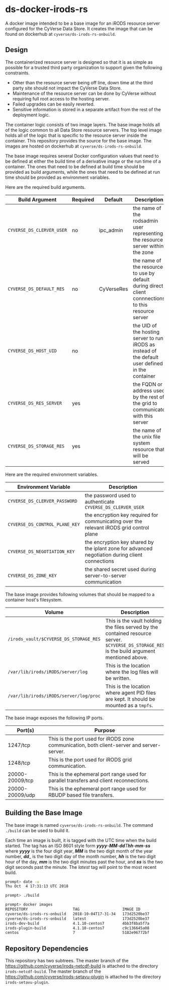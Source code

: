 # ds-docker-irods-rs

A docker image intended to be a base image for an iRODS resource server
configured for the CyVerse Data Store. It creates the image that can be found on
dockerhub at `cyverse/ds-irods-rs-onbuild`.

## Design

The containerized resource server is designed so that it is as simple as
possible for a trusted third party organization to support given the following
constraints.

* Other than the resource server being off line, down time at the third party
  site should not impact the CyVerse Data Store.
* Maintenance of the resource server can be done by CyVerse without requiring
  full root access to the hosting server.
* Failed upgrades can be easily reverted.
* Sensitive information is stored in a separate artifact from the rest of the
  deployment logic.

The container logic consists of two image layers. The base image holds all of
the logic common to all Data Store resource servers. The top level image holds
all of the logic that is specific to the resource server inside the container.
This repository provides the source for the base image. The images are hosted on
dockerhub at `cyverse/ds-irods-rs-onbuild`.

The base image requires several Docker configuration values that need to be
defined at either the build time of a derivative image or the run time of a
container. The ones that need to be defined at build time should be provided as
build arguments, while the ones that need to be defined at run time should be
provided as environment variables.

Here are the required build arguments.

Build Argument               | Required | Default       | Description
---------------------------- | -------- | ------------- | -----------
`CYVERSE_DS_CLERVER_USER`    | no       | ipc_admin     | the name of the rodsadmin user representing the resource server within the zone
`CYVERSE_DS_DEFAULT_RES`     | no       | CyVerseRes    | the name of the resource to use by default during direct client connnections to this resource server
`CYVERSE_DS_HOST_UID`        | no       |               | the UID of the hosting server to run iRODS as instead of the default user defined in the container
`CYVERSE_DS_RES_SERVER`      | yes      |               | the FQDN or address used by the rest of the grid to communicate with this server
`CYVERSE_DS_STORAGE_RES`     | yes      |               | the name of the unix file system resource that will be served

Here are the required environment variables.

Environment Variable           | Description
------------------------------ | -----------
`CYVERSE_DS_CLERVER_PASSWORD`  | the password used to authenticate `CYVERSE_DS_CLERVER_USER`
`CYVERSE_DS_CONTROL_PLANE_KEY` | the encryption key required for communicating over the relevant iRODS grid control plane
`CYVERSE_DS_NEGOTIATION_KEY`   | the encryption key shared by the iplant zone for advanced negotiation during client connections
`CYVERSE_DS_ZONE_KEY`          | the shared secret used during server-to-server communication

The base image provides following volumes that should be mapped to a container
host's filesystem.

Volume                                 | Description
-------------------------------------- | -----------
`/irods_vault/$CYVERSE_DS_STORAGE_RES` | This is the vault holding the files served by the contained resource server. `$CYVERSE_DS_STORAGE_RES` is the build argument mentioned above.
`/var/lib/irods/iRODS/server/log`      | This is the location where the log files will be written.
`/var/lib/irods/iRODS/server/log/proc` | This is the location where agent PID files are kept. It should be mounted as a `tmpfs`.

The base image exposes the following IP ports.

Port(s)         | Purpose
--------------- | -------
1247/tcp        | This is the port used for iRODS zone communication, both client-server and server-server.
1248/tcp        | This is the port used for iRODS grid communication.
20000-20009/tcp | This is the ephemeral port range used for parallel transfers and client reconnections.
20000-20009/udp | This is the ephemeral port range used for RBUDP based file transfers.

## Building the Base Image

The base image is named `cyverse/ds-irods-rs-onbuild`. The command `./build` can
be used to build it.

Each time an image is built, it is tagged with the UTC time when the build
started. The tag has an ISO 8601 style form
_**yyyy**-**MM**-**dd**T**hh**-**mm**-**ss**_ where _**yyyy**_ is the four digit
year, _**MM**_ is the two digit month of the year number, _**dd**__ is the two
digit day of the month number, _**hh**_ is the two digit hour of the day,
_**mm**_ is the two digit minutes past the hour, and _**ss**_ is the two digit
seconds past the minute. The _latest_ tag will point to the most recent build.

```bash
prompt> date -u
Thu Oct  4 17:31:13 UTC 2018

prompt> ./build

prompt> docker images
REPOSITORY                    TAG                   IMAGE ID            CREATED             SIZE
cyverse/ds-irods-rs-onbuild   2018-10-04T17-31-34   173d2520be37        6 seconds ago       455MB
cyverse/ds-irods-rs-onbuild   latest                173d2520be37        6 seconds ago       455MB
irods-dev-build               4.1.10-centos7        4bb3f8ba5f7a        2 minutes ago       689MB
irods-plugin-build            4.1.10-centos7        c9c136645a08        3 minutes ago       700MB
centos                        7                     5182e96772bf        8 weeks ago         200MB
```

## Repository Dependencies

This repository has two subtrees. The master branch of the
https://github.com/cyverse/irods-netcdf-build is attached to the directory
`irods-netcdf-build`. The master branch of the
https://github.com/cyverse/irods-setavu-plugin is attached to the directory
`irods-setavu-plugin`.
